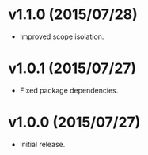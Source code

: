 # v1.1.0 (2015/07/28)

* Improved scope isolation.

# v1.0.1 (2015/07/27)

* Fixed package dependencies.

# v1.0.0 (2015/07/27)

* Initial release.
